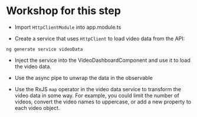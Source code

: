 # Workshop for this step

* Import `HttpClientModule` into app.module.ts

* Create a service that uses `HttpClient` to load video data from the API:

```
ng generate service videoData
```

* Inject the service into the VideoDashboardComponent and use it to load the
  video data.

* Use the async pipe to unwrap the data in the observable

* Use the RxJS `map` operator in the video data service to transform
  the video data in some way. For example, you could limit the number of
  videos, convert the video names to uppercase, or add a new property to
  each video object.

